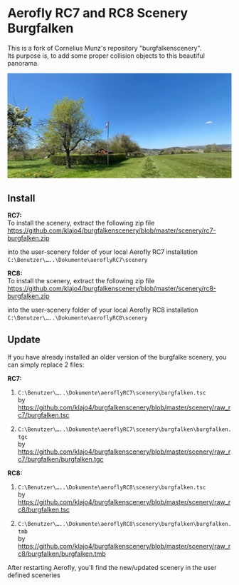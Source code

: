 # Aerofly RC7 and RC8 Scenery Burgfalken
This is a fork of Cornelius Munz's repository "burgfalkenscenery".  
Its purpose is, to add some proper collision objects to this beautiful panorama.


![picture of sceney](/blender/resources/scene.jpg)


## Install
**RC7:**  
To install the scenery, extract the following zip file   
https://github.com/klajo4/burgfalkenscenery/blob/master/scenery/rc7-burgfalken.zip  

into the user-scenery folder of your local Aerofly RC7 installation  
```C:\Benutzer\…..\Dokumente\aeroflyRC7\scenery``` 

**RC8:**  
To install the scenery, extract the following zip file   
https://github.com/klajo4/burgfalkenscenery/blob/master/scenery/rc8-burgfalken.zip  

into the user-scenery folder of your local Aerofly RC8 installation  
```C:\Benutzer\…..\Dokumente\aeroflyRC8\scenery``` 


## Update
If you have already installed an older version of the burgfalke scenery, you can simply replace 2 files:  

**RC7:**
1.	```C:\Benutzer\…..\Dokumente\aeroflyRC7\scenery\burgfalken.tsc```  
	by https://github.com/klajo4/burgfalkenscenery/blob/master/scenery/raw_rc7/burgfalken.tsc  
	
2.  ```C:\Benutzer\…..\Dokumente\aeroflyRC7\scenery\burgfalken\burgfalken.tgc```   
	by https://github.com/klajo4/burgfalkenscenery/blob/master/scenery/raw_rc7/burgfalken/burgfalken.tgc  

**RC8:**
1.	```C:\Benutzer\…..\Dokumente\aeroflyRC8\scenery\burgfalken.tsc```  
	by https://github.com/klajo4/burgfalkenscenery/blob/master/scenery/raw_rc8/burgfalken.tsc  
	
2. 	```C:\Benutzer\…..\Dokumente\aeroflyRC8\scenery\burgfalken\burgfalken.tmb```   
	by https://github.com/klajo4/burgfalkenscenery/blob/master/scenery/raw_rc8/burgfalken/burgfalken.tmb  
	
	 
After restarting Aerofly, you'll find the new/updated scenery in the user defined sceneries  
  
  


